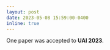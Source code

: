 ```yaml
---
layout: post
date: 2023-05-08 15:59:00-0400
inline: true
---
```


One paper was accepted to **UAI 2023**. 
